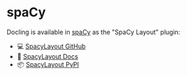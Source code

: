 # spaCy

Docling is available in [spaCy](https://spacy.io/) as the "SpaCy Layout" plugin:

- 💻 [SpacyLayout GitHub][github]
- 📖 [SpacyLayout Docs][docs]
- 📦 [SpacyLayout PyPI][pypi]

[github]: https://github.com/explosion/spacy-layout
[docs]: https://github.com/explosion/spacy-layout?tab=readme-ov-file#readme
[pypi]: https://pypi.org/project/spacy-layout/
